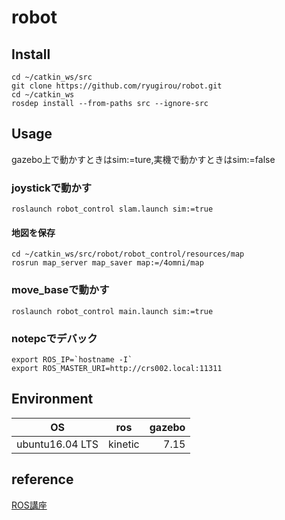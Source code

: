 robot
====
## Install
```
cd ~/catkin_ws/src
git clone https://github.com/ryugirou/robot.git
cd ~/catkin_ws
rosdep install --from-paths src --ignore-src
```
## Usage
gazebo上で動かすときはsim:=ture,実機で動かすときはsim:=false
### joystickで動かす
```
roslaunch robot_control slam.launch sim:=true
```
#### 地図を保存
```
cd ~/catkin_ws/src/robot/robot_control/resources/map
rosrun map_server map_saver map:=/4omni/map
``` 
### move_baseで動かす
```
roslaunch robot_control main.launch sim:=true
```
### notepcでデバック
```
export ROS_IP=`hostname -I`
export ROS_MASTER_URI=http://crs002.local:11311
```
## Environment
| OS | ros | gazebo |
| ---------- | :--------: | --------: |
| ubuntu16.04 LTS  | kinetic | 7.15 |

## reference
[ROS講座](https://qiita.com/srs/items/5f44440afea0eb616b4a)
